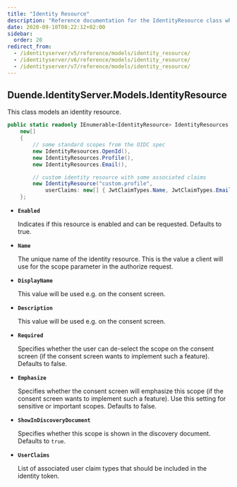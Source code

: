 ```yaml
---
title: "Identity Resource"
description: "Reference documentation for the IdentityResource class which models an identity resource in Duende IdentityServer, including standard and custom identity resources and their properties."
date: 2020-09-10T08:22:12+02:00
sidebar:
  order: 20
redirect_from:
  - /identityserver/v5/reference/models/identity_resource/
  - /identityserver/v6/reference/models/identity_resource/
  - /identityserver/v7/reference/models/identity_resource/
---
```


## Duende.IdentityServer.Models.IdentityResource

This class models an identity resource.

```cs
public static readonly IEnumerable<IdentityResource> IdentityResources =
    new[]
    {
        // some standard scopes from the OIDC spec
        new IdentityResources.OpenId(),
        new IdentityResources.Profile(),
        new IdentityResources.Email(),

        // custom identity resource with some associated claims
        new IdentityResource("custom.profile", 
            userClaims: new[] { JwtClaimTypes.Name, JwtClaimTypes.Email, "location", JwtClaimTypes.Address })
    };
```

* **`Enabled`**

  Indicates if this resource is enabled and can be requested. Defaults to true.

* **`Name`**

  The unique name of the identity resource. This is the value a client will use for the scope parameter in the authorize
  request.

* **`DisplayName`**

  This value will be used e.g. on the consent screen.

* **`Description`**

  This value will be used e.g. on the consent screen.

* **`Required`**

  Specifies whether the user can de-select the scope on the consent screen (if the consent screen wants to implement
  such a feature).
  Defaults to false.

* **`Emphasize`**

  Specifies whether the consent screen will emphasize this scope (if the consent screen wants to implement such a
  feature). Use this setting for sensitive or important scopes. Defaults to false.

* **`ShowInDiscoveryDocument`**

  Specifies whether this scope is shown in the discovery document. Defaults to `true`.

* **`UserClaims`**

  List of associated user claim types that should be included in the identity token.

